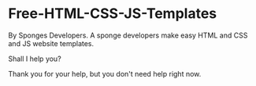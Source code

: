 # Free-HTML-CSS-JS-Templates
By Sponges Developers.
A sponge developers make easy HTML and CSS and JS website templates.

Shall I help you?

Thank you for your help, but you don't need help right now.

